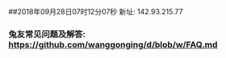 ##2018年09月28日07时12分07秒 新址: 142.93.215.77
### 兔友常见问题及解答: https://github.com/wanggonging/d/blob/w/FAQ.md

